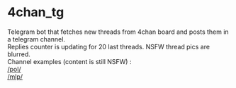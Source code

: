 # 4chan_tg
Telegram bot that fetches new threads from 4chan board and posts them in a telegram channel. <br>
Replies counter is updating for 20 last threads.
NSFW thread pics are blurred. <br>
Channel examples (content is still NSFW) : <br>
[/pol/](https://t.me/pol_4_chan) <br>
[/mlp/](https://t.me/mlp_4chan)
